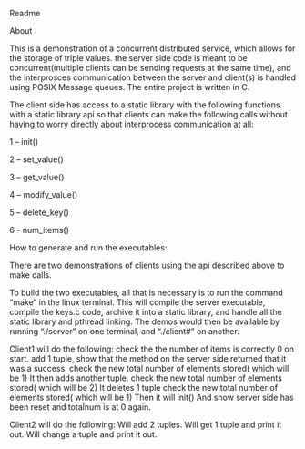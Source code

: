 Readme



About

This is a demonstration of a concurrent distributed service, which allows for the storage of triple values. the server side code is meant to be concurrent(multiple clients can be sending requests at the same time), and the interprosces communication between the server and client(s) is handled using POSIX Message queues. The entire project is written in C. 

The client side has access to a static library with the following functions. with a static library api so that clients can make the following calls without having to worry directly about interprocess communication at all: 

1 – init() 

2 – set_value()

3 – get_value()

4 – modify_value()

5 – delete_key()

6 - num_items()





How to generate and run the executables:

There are two demonstrations of clients using the api described above to make calls.

To build the two executables, all that is necessary is to run the command “make” in the linux terminal. This will compile the server executable, compile the keys.c code, archive it into a static library, and handle all the static library and pthread linking. The demos would then be available by running “./server” on one terminal, and “./client#” on another.





Client1 will do the following:
check the the number of items is correctly 0 on start.
add 1 tuple, show that the method on the server side returned that it was a success.
check the new total number of elements stored( which will be 1)
It then adds another tuple. 
check the new total number of elements stored( which will be 2)
It deletes 1 tuple 
check the new total number of elements stored( which will be 1)
Then it will init()
And show server side has been reset and totalnum is at 0 again.





Client2 will do the following: 
Will add 2 tuples. 
Will get 1 tuple and print it out.
Will change a tuple and print it out.


